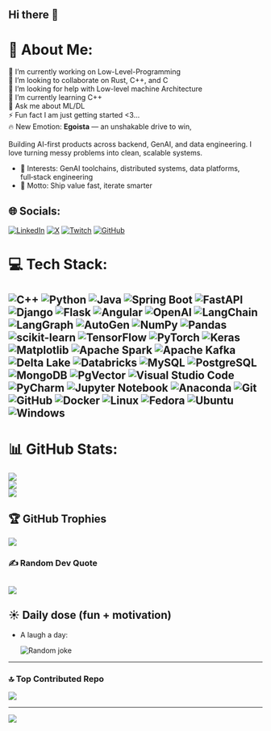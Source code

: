 ## Hi there 👋
# 💫 About Me:
🔭 I’m currently working on Low-Level-Programming<br>👯 I’m looking to collaborate on Rust, C++, and C<br>🤝 I’m looking for help with Low-level machine Architecture<br>🌱 I’m currently learning C++<br>💬 Ask me about ML/DL<br>⚡ Fun fact I am just getting started <3...<br>🔥 New Emotion: <b>Egoista</b> — an unshakable drive to win, <!--<br>🗡️ To stand at the top, Even if I have to carve the path myself. No mercy 💥-->
<br><br>
Building AI-first products across backend, GenAI, and data engineering. I love turning messy problems into clean, scalable systems.

- 🧠 Interests: GenAI toolchains, distributed systems, data platforms, full‑stack engineering
- 🎯 Motto: Ship value fast, iterate smarter

## 🌐 Socials:
<!--[![X](https://img.shields.io/badge/X-black.svg?logo=X&logoColor=white)](https://x.com/@anubhab13rta) -->

<p align="left">
  <a href="https://www.linkedin.com/in/anubhab-mohanty-a61738138/"><img alt="LinkedIn" src="https://img.shields.io/badge/LinkedIn-Anubhab%20Mohanty-0A66C2?style=for-the-badge&logo=linkedin&logoColor=white"></a>
  <a href="https://x.com/anubhab13rta"><img alt="X" src="https://img.shields.io/badge/X-@anubhab13rta-000000?style=for-the-badge&logo=x&logoColor=white"></a>
  <a href="https://www.twitch.tv/devoscientist"><img alt="Twitch" src="https://img.shields.io/badge/Twitch-Devoscientist-9146FF?style=for-the-badge&logo=twitch&logoColor=white"></a>
  <a href="https://github.com/DevoScientist"><img alt="GitHub" src="https://img.shields.io/badge/GitHub-DevoScientist-181717?style=for-the-badge&logo=github&logoColor=white"></a>
</p>


# 💻 Tech Stack:
<!--![C](https://img.shields.io/badge/c-%2300599C.svg?style=plastic&logo=c&logoColor=white) ![C++](https://img.shields.io/badge/c++-%2300599C.svg?style=plastic&logo=c%2B%2B&logoColor=white) ![Python](https://img.shields.io/badge/python-3670A0?style=plastic&logo=python&logoColor=ffdd54) ![Keras](https://img.shields.io/badge/Keras-%23D00000.svg?style=plastic&logo=Keras&logoColor=white) ![Matplotlib](https://img.shields.io/badge/Matplotlib-%23ffffff.svg?style=plastic&logo=Matplotlib&logoColor=black) ![NumPy](https://img.shields.io/badge/numpy-%23013243.svg?style=plastic&logo=numpy&logoColor=white) ![Pandas](https://img.shields.io/badge/pandas-%23150458.svg?style=plastic&logo=pandas&logoColor=white) ![PyTorch](https://img.shields.io/badge/PyTorch-%23EE4C2C.svg?style=plastic&logo=PyTorch&logoColor=white) ![scikit-learn](https://img.shields.io/badge/scikit--learn-%23F7931E.svg?style=plastic&logo=scikit-learn&logoColor=white) ![Scipy](https://img.shields.io/badge/SciPy-%230C55A5.svg?style=plastic&logo=scipy&logoColor=%white) ![TensorFlow](https://img.shields.io/badge/TensorFlow-%23FF6F00.svg?style=plastic&logo=TensorFlow&logoColor=white)
-->
![C++](https://img.shields.io/badge/c++-%2300599C.svg?style=plastic&logo=c%2B%2B&logoColor=white) ![Python](https://img.shields.io/badge/python-3670A0?style=plastic&logo=python&logoColor=ffdd54) ![Java](https://img.shields.io/badge/java-%23ED8B00.svg?style=plastic&logo=openjdk&logoColor=white) ![Spring Boot](https://img.shields.io/badge/Spring%20Boot-6DB33F?style=plastic&logo=springboot&logoColor=white) ![FastAPI](https://img.shields.io/badge/FastAPI-005571?style=plastic&logo=fastapi&logoColor=white) ![Django](https://img.shields.io/badge/django-%23092E20.svg?style=plastic&logo=django&logoColor=white) ![Flask](https://img.shields.io/badge/flask-%23000.svg?style=plastic&logo=flask&logoColor=white) ![Angular](https://img.shields.io/badge/angular-%23DD0031.svg?style=plastic&logo=angular&logoColor=white) ![OpenAI](https://img.shields.io/badge/OpenAI-412991?style=plastic&logo=openai&logoColor=white) ![LangChain](https://img.shields.io/badge/LangChain-1C3C3C?style=plastic&logo=langchain&logoColor=white) ![LangGraph](https://img.shields.io/badge/LangGraph-2E7D32?style=plastic&logo=graphql&logoColor=white) ![AutoGen](https://img.shields.io/badge/AutoGen-0066CC?style=plastic&logo=microsoft&logoColor=white) ![NumPy](https://img.shields.io/badge/numpy-%23013243.svg?style=plastic&logo=numpy&logoColor=white) ![Pandas](https://img.shields.io/badge/pandas-%23150458.svg?style=plastic&logo=pandas&logoColor=white) ![scikit-learn](https://img.shields.io/badge/scikit--learn-%23F7931E.svg?style=plastic&logo=scikit-learn&logoColor=white) ![TensorFlow](https://img.shields.io/badge/TensorFlow-%23FF6F00.svg?style=plastic&logo=TensorFlow&logoColor=white) ![PyTorch](https://img.shields.io/badge/PyTorch-%23EE4C2C.svg?style=plastic&logo=PyTorch&logoColor=white) ![Keras](https://img.shields.io/badge/Keras-%23D00000.svg?style=plastic&logo=Keras&logoColor=white) ![Matplotlib](https://img.shields.io/badge/Matplotlib-%23ffffff.svg?style=plastic&logo=Matplotlib&logoColor=black) ![Apache Spark](https://img.shields.io/badge/Apache%20Spark-E25A1C?style=plastic&logo=apachespark&logoColor=white) ![Apache Kafka](https://img.shields.io/badge/Apache%20Kafka-000?style=plastic&logo=apachekafka&logoColor=white) ![Delta Lake](https://img.shields.io/badge/Delta%20Lake-003366?style=plastic&logo=delta&logoColor=white) ![Databricks](https://img.shields.io/badge/Databricks-FF3621?style=plastic&logo=databricks&logoColor=white) ![MySQL](https://img.shields.io/badge/mysql-4479A1.svg?style=plastic&logo=mysql&logoColor=white) ![PostgreSQL](https://img.shields.io/badge/postgres-%23316192.svg?style=plastic&logo=postgresql&logoColor=white) ![MongoDB](https://img.shields.io/badge/MongoDB-%234ea94b.svg?style=plastic&logo=mongodb&logoColor=white) ![PgVector](https://img.shields.io/badge/PgVector-336791?style=plastic&logo=postgresql&logoColor=white) ![Visual Studio Code](https://img.shields.io/badge/Visual%20Studio%20Code-0078d7.svg?style=plastic&logo=visual-studio-code&logoColor=white) ![PyCharm](https://img.shields.io/badge/pycharm-143?style=plastic&logo=pycharm&logoColor=black&color=black&labelColor=green) ![Jupyter Notebook](https://img.shields.io/badge/jupyter-%23FA0F00.svg?style=plastic&logo=jupyter&logoColor=white) ![Anaconda](https://img.shields.io/badge/Anaconda-%2344A833.svg?style=plastic&logo=anaconda&logoColor=white) ![Git](https://img.shields.io/badge/git-%23F05033.svg?style=plastic&logo=git&logoColor=white) ![GitHub](https://img.shields.io/badge/github-%23121011.svg?style=plastic&logo=github&logoColor=white) ![Docker](https://img.shields.io/badge/docker-%230db7ed.svg?style=plastic&logo=docker&logoColor=white) ![Linux](https://img.shields.io/badge/Linux-FCC624?style=plastic&logo=linux&logoColor=black) ![Fedora](https://img.shields.io/badge/Fedora-294172?style=plastic&logo=fedora&logoColor=white) ![Ubuntu](https://img.shields.io/badge/Ubuntu-E95420?style=plastic&logo=ubuntu&logoColor=white) ![Windows](https://img.shields.io/badge/Windows-0078D6?style=plastic&logo=windows&logoColor=white)
---
# 📊 GitHub Stats:
![](https://github-readme-stats.vercel.app/api?username=DevoScientist&theme=dark&hide_border=false&include_all_commits=false&count_private=false)<br/>
![](https://github-readme-streak-stats.herokuapp.com/?user=DevoScientist&theme=dark&hide_border=false)<br/>
![](https://github-readme-stats.vercel.app/api/top-langs/?username=DevoScientist&theme=dark&hide_border=false&include_all_commits=false&count_private=false&layout=compact)

## 🏆 GitHub Trophies
![](https://github-profile-trophy.vercel.app/?username=DevoScientist&theme=radical&no-frame=false&no-bg=true&margin-w=4)

### ✍️ Random Dev Quote
![](https://quotes-github-readme.vercel.app/api?type=horizontal&theme=radical)
---

## ☀️ Daily dose (fun + motivation)
- A laugh a day:
  
  <img src="https://readme-jokes.vercel.app/api?hideBorder&theme=tokyonight" alt="Random joke" />

---
### 🔝 Top Contributed Repo
![](https://github-contributor-stats.vercel.app/api?username=DevoScientist&limit=5&theme=dark&combine_all_yearly_contributions=true)

---
[![](https://visitcount.itsvg.in/api?id=DevoScientist&icon=0&color=0)](https://visitcount.itsvg.in)

<!-- Proudly created with GPRM ( https://gprm.itsvg.in ) -->
